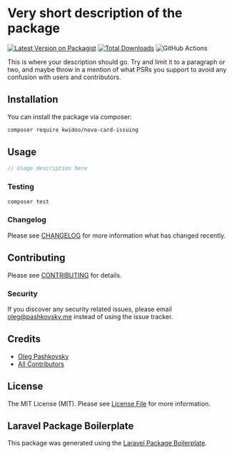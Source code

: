 # Very short description of the package

[![Latest Version on Packagist](https://img.shields.io/packagist/v/kwidoo/nova-card-issuing.svg?style=flat-square)](https://packagist.org/packages/kwidoo/nova-card-issuing)
[![Total Downloads](https://img.shields.io/packagist/dt/kwidoo/nova-card-issuing.svg?style=flat-square)](https://packagist.org/packages/kwidoo/nova-card-issuing)
![GitHub Actions](https://github.com/kwidoo/nova-card-issuing/actions/workflows/main.yml/badge.svg)

This is where your description should go. Try and limit it to a paragraph or two, and maybe throw in a mention of what PSRs you support to avoid any confusion with users and contributors.

## Installation

You can install the package via composer:

```bash
composer require kwidoo/nova-card-issuing
```

## Usage

```php
// Usage description here
```

### Testing

```bash
composer test
```

### Changelog

Please see [CHANGELOG](CHANGELOG.md) for more information what has changed recently.

## Contributing

Please see [CONTRIBUTING](CONTRIBUTING.md) for details.

### Security

If you discover any security related issues, please email oleg@pashkovsky.me instead of using the issue tracker.

## Credits

-   [Oleg Pashkovsky](https://github.com/kwidoo)
-   [All Contributors](../../contributors)

## License

The MIT License (MIT). Please see [License File](LICENSE.md) for more information.

## Laravel Package Boilerplate

This package was generated using the [Laravel Package Boilerplate](https://laravelpackageboilerplate.com).

